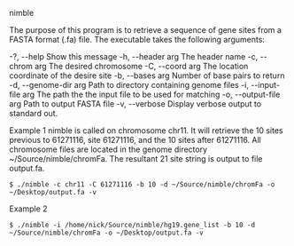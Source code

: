 nimble

The purpose of this program is to retrieve a sequence of gene
sites from a FASTA format (.fa) file. The executable takes the
following arguments:

  -?, --help            Show this message
  -h, --header arg      The header name
  -c, --chrom arg       The desired chromosome
  -C, --coord arg       The location coordinate of the desire site
  -b, --bases arg       Number of base pairs to return
  -d, --genome-dir arg  Path to directory containing genome files
  -i, --input-file arg  The path the the input file to be used for matching
  -o, --output-file arg Path to output FASTA file
  -v, --verbose         Display verbose output to standard out.

Example 1
    nimble is called on chromosome chr11. It will retrieve the 10 sites
    previous to 61271116, site 61271116, and the 10 sites after 61271116.
    All chromosome files are located in the genome directory
    ~/Source/nimble/chromFa. The resultant 21 site string is output
    to file output.fa.

    $ ./nimble -c chr11 -C 61271116 -b 10 -d ~/Source/nimble/chromFa -o ~/Desktop/output.fa -v

Example 2

    $ ./nimble -i /home/nick/Source/nimble/hg19.gene_list -b 10 -d ~/Source/nimble/chromFa -o ~/Desktop/output.fa -v
